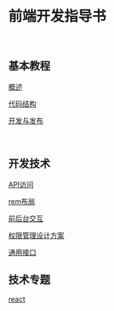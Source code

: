 # 前端开发指导书

​	

## 基本教程

[概述](概述.md)

[代码结构](代码结构.md)

[开发与发布](开发与发布.md)

​	

## 开发技术

[API访问](API访问.md)

[rem布局](rem布局.md)

[前后台交互](前后台交互.md)



[权限管理设计方案](权限管理设计方案.md)

[通用接口](system)



## 技术专题

[react](react)



